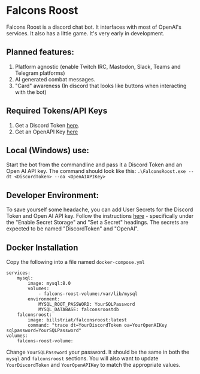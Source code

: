 ﻿# Falcons Roost 
 Falcons Roost is a discord chat bot. It interfaces with most of OpenAI's services. It also has a little game. It's very early in development.

## Planned features:
1. Platform agnostic (enable Twitch IRC, Mastodon, Slack, Teams and Telegram platforms)
2. AI generated combat messages.
3. "Card" awareness (In discord that looks like buttons when interacting with the bot)

## Required Tokens/API Keys
1. Get a Discord Token [here](https://discord.com/developers/applications).
2. Get an OpenAPI Key [here](https://platform.openai.com/account/api-keys)

## Local (Windows) use: 
Start the bot from the commandline and pass it a Discord Token and an Open AI API key. 
The command should look like this: `.\FalconsRoost.exe --dt <DiscordToken> --oa <OpenAIAPIKey>`

## Developer Environment:
To save yourself some headache, you can add User Secrets for the Discord Token and Open AI API key. Follow the instructions [here](https://learn.microsoft.com/en-us/aspnet/core/security/app-secrets?view=aspnetcore-7.0&tabs=windows) - specifically under the "Enable Secret Storage" and "Set a Secret" headings. The secrets are expected to be named "DiscordToken" and "OpenAI". 

## Docker Installation
Copy the following into a file named `docker-compose.yml`
``` 
services:
    mysql:
        image: mysql:8.0
        volumes: 
            - falcons-roost-volume:/var/lib/mysql
        environment:
            MYSQL_ROOT_PASSWORD: YourSQLPassword
            MYSQL_DATABASE: falconsroostdb
    falconsroost:
        image: billstriat/falconsroost:latest
        command: "trace dt=YourDiscordToken oa=YourOpenAIKey sqlpassword=YourSQLPassword"
volumes:
    falcons-roost-volume:
```

Change `YourSQLPassword` your password. It should be the same in both the `mysql` and `falconsroost` sections. You will also want to update `YourDiscordToken` and `YourOpenAPIKey` to match the appropriate values. 